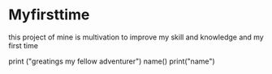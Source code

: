 # Myfirsttime
this project of mine is multivation to improve my skill and knowledge and my first time

print ("greatings my fellow adventurer")
name() 
print("name")
